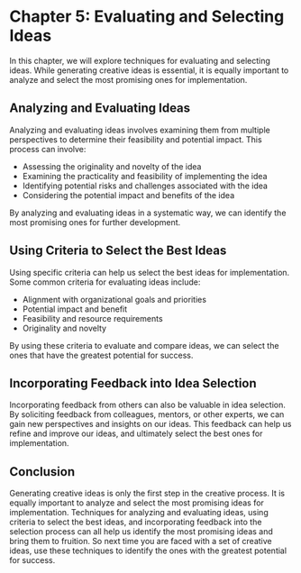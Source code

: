 Chapter 5: Evaluating and Selecting Ideas
=========================================

In this chapter, we will explore techniques for evaluating and selecting ideas. While generating creative ideas is essential, it is equally important to analyze and select the most promising ones for implementation.

Analyzing and Evaluating Ideas
------------------------------

Analyzing and evaluating ideas involves examining them from multiple perspectives to determine their feasibility and potential impact. This process can involve:

* Assessing the originality and novelty of the idea
* Examining the practicality and feasibility of implementing the idea
* Identifying potential risks and challenges associated with the idea
* Considering the potential impact and benefits of the idea

By analyzing and evaluating ideas in a systematic way, we can identify the most promising ones for further development.

Using Criteria to Select the Best Ideas
---------------------------------------

Using specific criteria can help us select the best ideas for implementation. Some common criteria for evaluating ideas include:

* Alignment with organizational goals and priorities
* Potential impact and benefit
* Feasibility and resource requirements
* Originality and novelty

By using these criteria to evaluate and compare ideas, we can select the ones that have the greatest potential for success.

Incorporating Feedback into Idea Selection
------------------------------------------

Incorporating feedback from others can also be valuable in idea selection. By soliciting feedback from colleagues, mentors, or other experts, we can gain new perspectives and insights on our ideas. This feedback can help us refine and improve our ideas, and ultimately select the best ones for implementation.

Conclusion
----------

Generating creative ideas is only the first step in the creative process. It is equally important to analyze and select the most promising ideas for implementation. Techniques for analyzing and evaluating ideas, using criteria to select the best ideas, and incorporating feedback into the selection process can all help us identify the most promising ideas and bring them to fruition. So next time you are faced with a set of creative ideas, use these techniques to identify the ones with the greatest potential for success.
